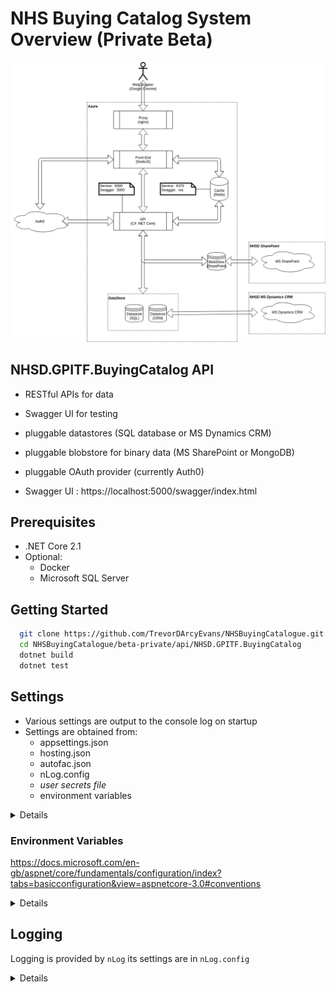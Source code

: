 # NHS Buying Catalog System Overview (Private Beta)
![overview](Images/NHS-Buying-Catalog-System-Overview.png "System Overview")


## NHSD.GPITF.BuyingCatalog API
* RESTful APIs for data
* Swagger UI for testing
* pluggable datastores (SQL database or MS Dynamics CRM)
* pluggable blobstore for binary data (MS SharePoint or MongoDB)
* pluggable OAuth provider (currently Auth0)

* Swagger UI : https://localhost:5000/swagger/index.html

## Prerequisites
* .NET Core 2.1
* Optional:
  * Docker
  * Microsoft SQL Server

## Getting Started

```bash
  git clone https://github.com/TrevorDArcyEvans/NHSBuyingCatalogue.git
  cd NHSBuyingCatalogue/beta-private/api/NHSD.GPITF.BuyingCatalog
  dotnet build
  dotnet test
```

## Settings
* Various settings are output to the console log on startup
 * Settings are obtained from:
   * appsettings.json
   * hosting.json
   * autofac.json
   * nLog.config
   * _user secrets file_
   * environment variables

<details>

 | Setting                                           | Description
 |:--------------------------------------------------|--------------------------------------
 | Log:ConnectionString                              | .NET connection string to a database to send logs
 | urls                                              | URL to host Swagger UI for testing
 | RepositoryDatabase:Connection                     | Which database connection to use eg _SqLite_
 | RepositoryDatabase:SqLite:Type                    | Type of database to which we are connecting eg _PostgreSql_ <p>Valid values:<ul><li>SqlServer</li><li>SqLite</li><li>MySql</li><li>PostgreSql</li></ul>
 | RepositoryDatabase:SqLite:ConnectionString        | .NET connection string to database to store results <p> eg:  ```Data Source=|DataDirectory|Data/BuyingCatalog.sqlite3;```
 

```csharp
    private void DumpSettings()
    {
      Console.WriteLine("Settings:");
      Console.WriteLine($"  CRM:");
      Console.WriteLine($"    CRM_CLIENTID                      : {Settings.CRM_CLIENTID(Configuration)}");
      Console.WriteLine($"    CRM_CLIENTSECRET                  : {Settings.CRM_CLIENTSECRET(Configuration)}");
      Console.WriteLine($"    CRM_CACHE_EXPIRY_MINS             : {Settings.CRM_CACHE_EXPIRY_MINS(Configuration)}");
      Console.WriteLine($"    CRM_SHORT_TERM_CACHE_EXPIRY_SECS  : {Settings.CRM_SHORT_TERM_CACHE_EXPIRY_SECS(Configuration)}");

      Console.WriteLine($"  GIF:");
      Console.WriteLine($"    GIF_CRM_URL                 : {Settings.GIF_CRM_URL(Configuration)}");
      Console.WriteLine($"    GIF_AUTHORITY_URI           : {Settings.GIF_AUTHORITY_URI(Configuration)}");
      Console.WriteLine($"    GIF_AZURE_CLIENT_ID         : {Settings.GIF_AZURE_CLIENT_ID(Configuration)}");
      Console.WriteLine($"    GIF_ENCRYPTED_CLIENT_SECRET : {Settings.GIF_ENCRYPTED_CLIENT_SECRET(Configuration)}");

      Console.WriteLine($"  USE_CRM:");
      Console.WriteLine($"    USE_CRM : {Settings.USE_CRM(Configuration)}");

      Console.WriteLine($"  DATASTORE:");
      Console.WriteLine($"    DATASTORE_CONNECTION        : {Settings.DATASTORE_CONNECTION(Configuration)}");
      Console.WriteLine($"    DATASTORE_CONNECTIONTYPE    : {Settings.DATASTORE_CONNECTIONTYPE(Configuration, Settings.DATASTORE_CONNECTION(Configuration))}");
      Console.WriteLine($"    DATASTORE_CONNECTIONSTRING  : {Settings.DATASTORE_CONNECTIONSTRING(Configuration, Settings.DATASTORE_CONNECTION(Configuration))}");

      Console.WriteLine($"  LOG:");
      Console.WriteLine($"    LOG_CONNECTIONSTRING : {Settings.LOG_CONNECTIONSTRING(Configuration)}");
      Console.WriteLine($"    LOG_CRM              : {Settings.LOG_CRM(Configuration)}");
      Console.WriteLine($"    LOG_SHAREPOINT       : {Settings.LOG_SHAREPOINT(Configuration)}");
      Console.WriteLine($"    LOG_BEARERAUTH       : {Settings.LOG_BEARERAUTH(Configuration)}");

      Console.WriteLine($"  OIDC:");
      Console.WriteLine($"    OIDC_USERINFO_URL : {Settings.OIDC_USERINFO_URL(Configuration)}");
      Console.WriteLine($"    OIDC_ISSUER_URL   : {Settings.OIDC_ISSUER_URL(Configuration)}");
      Console.WriteLine($"    OIDC_AUDIENCE     : {Settings.OIDC_AUDIENCE(Configuration)}");

      Console.WriteLine($"  SHAREPOINT:");
      Console.WriteLine($"    SHAREPOINT_BASEURL                  : {Settings.SHAREPOINT_BASEURL(Configuration)}");
      Console.WriteLine($"    SHAREPOINT_ORGANISATIONSRELATIVEURL : {Settings.SHAREPOINT_ORGANISATIONSRELATIVEURL(Configuration)}");
      Console.WriteLine($"    SHAREPOINT_CLIENT_ID                : {Settings.SHAREPOINT_CLIENT_ID(Configuration)}");
      Console.WriteLine($"    SHAREPOINT_CLIENT_SECRET            : {Settings.SHAREPOINT_CLIENT_SECRET(Configuration)}");
      Console.WriteLine($"    SHAREPOINT_PROVIDER_FAKE            : {Settings.SHAREPOINT_PROVIDER_FAKE(Configuration)}");
      Console.WriteLine($"    SHAREPOINT_FILE_DOWNLOAD_SERVER_URL : {Settings.SHAREPOINT_FILE_DOWNLOAD_SERVER_URL(Configuration)}");

      Console.WriteLine($"  CACHE:");
      Console.WriteLine($"    CACHE_HOST : {Settings.CACHE_HOST(Configuration)}");
    }
```

```csharp
  public static class Settings
  {
    public static string CRM_CLIENTID(IConfiguration config) => Environment.GetEnvironmentVariable("CRM_CLIENTID") ?? config["CRM:ClientId"];
    public static string CRM_CLIENTSECRET(IConfiguration config) => Environment.GetEnvironmentVariable("CRM_CLIENTSECRET") ?? config["CRM:ClientSecret"];
    public static uint CRM_CACHE_EXPIRY_MINS(IConfiguration config) => uint.Parse(Environment.GetEnvironmentVariable("CRM_CACHE_EXPIRY_MINS") ?? config["CRM:CacheExpiryMins"] ?? (7*24*60).ToString(CultureInfo.InvariantCulture));
    public static uint CRM_SHORT_TERM_CACHE_EXPIRY_SECS(IConfiguration config) => uint.Parse(Environment.GetEnvironmentVariable("CRM_SHORT_TERM_CACHE_EXPIRY_SECS") ?? config["CRM:ShortTermCacheExpirySecs"] ?? (10).ToString(CultureInfo.InvariantCulture));

    public static string GIF_CRM_URL(IConfiguration config) => Environment.GetEnvironmentVariable("GIF_CRM_URL") ?? config["CrmUrl"];
    public static string GIF_CRM_AUTHORITY(IConfiguration config) => Environment.GetEnvironmentVariable("GIF_CRM_AUTHORITY") ?? config["CrmAuthority"];
    public static string GIF_AUTHORITY_URI(IConfiguration config) => Environment.GetEnvironmentVariable("GIF_AUTHORITY_URI") ?? config["GIF:Authority_Uri"] ?? "http://localhost:5001";
    public static string GIF_AZURE_CLIENT_ID(IConfiguration config) => Environment.GetEnvironmentVariable("GIF_AZURE_CLIENT_ID") ?? config["AzureClientId"];
    public static string GIF_ENCRYPTED_CLIENT_SECRET(IConfiguration config) => Environment.GetEnvironmentVariable("GIF_ENCRYPTED_CLIENT_SECRET") ?? config["EncryptedClientSecret"];

    public static string DATASTORE_CONNECTION(IConfiguration config) => Environment.GetEnvironmentVariable("DATASTORE_CONNECTION") ?? config["RepositoryDatabase:Connection"];
    public static string DATASTORE_CONNECTIONTYPE(IConfiguration config, string connection) => Environment.GetEnvironmentVariable("DATASTORE_CONNECTIONTYPE") ?? config[$"RepositoryDatabase:{connection}:Type"];
    public static string DATASTORE_CONNECTIONSTRING(IConfiguration config, string connection) => (Environment.GetEnvironmentVariable("DATASTORE_CONNECTIONSTRING") ?? config[$"RepositoryDatabase:{connection}:ConnectionString"]);

    public static string OIDC_ISSUER_URL(IConfiguration config) => Environment.GetEnvironmentVariable("OIDC_ISSUER_URL") ?? config["Jwt:Authority"];
    public static string OIDC_AUDIENCE(IConfiguration config) => Environment.GetEnvironmentVariable("OIDC_AUDIENCE") ?? config["Jwt:Audience"];
    public static string OIDC_USERINFO_URL(IConfiguration config) => Environment.GetEnvironmentVariable("OIDC_USERINFO_URL") ?? config["Jwt:UserInfo"];

    public static bool USE_CRM(IConfiguration config) => bool.Parse(Environment.GetEnvironmentVariable("USE_CRM") ?? config["UseCRM"] ?? false.ToString());

    public static string LOG_CONNECTIONSTRING(IConfiguration config) => Environment.GetEnvironmentVariable("LOG_CONNECTIONSTRING") ?? config["Log:ConnectionString"];
    public static bool LOG_CRM(IConfiguration config) => bool.Parse(Environment.GetEnvironmentVariable("LOG_CRM") ?? config["Log:CRM"] ?? false.ToString());
    public static bool LOG_SHAREPOINT(IConfiguration config) => bool.Parse(Environment.GetEnvironmentVariable("LOG_SHAREPOINT") ?? config["Log:SharePoint"] ?? false.ToString());
    public static bool LOG_BEARERAUTH(IConfiguration config) => bool.Parse(Environment.GetEnvironmentVariable("LOG_BEARERAUTH") ?? config["Log:BearerAuth"] ?? false.ToString());

    public static string SHAREPOINT_BASEURL(IConfiguration config) => Environment.GetEnvironmentVariable("SHAREPOINT_BASEURL") ?? config["SharePoint:BaseUrl"];
    public static string SHAREPOINT_ORGANISATIONSRELATIVEURL(IConfiguration config) => Environment.GetEnvironmentVariable("SHAREPOINT_ORGANISATIONSRELATIVEURL") ?? config["SharePoint:OrganisationsRelativeUrl"];
    public static string SHAREPOINT_CLIENT_ID(IConfiguration config) => Environment.GetEnvironmentVariable("SHAREPOINT_CLIENT_ID") ?? config["SharePoint:ClientId"];
    public static string SHAREPOINT_CLIENT_SECRET(IConfiguration config) => Environment.GetEnvironmentVariable("SHAREPOINT_CLIENT_SECRET") ?? config["SharePoint:ClientSecret"];
    public static string SHAREPOINT_PROVIDER_ENV(IConfiguration config) => Environment.GetEnvironmentVariable("SHAREPOINT_PROVIDER_ENV");
    public static bool SHAREPOINT_PROVIDER_FAKE(IConfiguration config) => SHAREPOINT_PROVIDER_ENV(config) == "test";
    public static string SHAREPOINT_FILE_DOWNLOAD_SERVER_URL(IConfiguration config) => Environment.GetEnvironmentVariable("SHAREPOINT_FILE_DOWNLOAD_SERVER_URL") ?? config["SharePoint:FileDownloadServerUrl"] ?? "http://localhost:9000/";

    public static string CACHE_HOST(IConfiguration config) => Environment.GetEnvironmentVariable("CACHE_HOST") ?? config["Cache:Host"] ?? "localhost";

    public static bool USE_AMQP(IConfiguration config) => bool.Parse(Environment.GetEnvironmentVariable("USE_AMQP") ?? config["AMQP:UseAMQP"] ?? false.ToString());
    public static bool USE_AZURE_SERVICE_BUS(IConfiguration config) => bool.Parse(Environment.GetEnvironmentVariable("USE_AZURE_SERVICE_BUS") ?? config["AMQP:UseAzureServiceBus"] ?? false.ToString());
    public static string AMQP_PROTOCOL(IConfiguration config) => Environment.GetEnvironmentVariable("AMQP_PROTOCOL") ?? config["AMQP:Protocol"] ?? "amqp";
    public static string AMQP_POLICY_NAME(IConfiguration config) => Environment.GetEnvironmentVariable("AMQP_POLICY_NAME") ?? config["AMQP:PolicyName"] ?? "admin";
    public static string AMQP_POLICY_KEY(IConfiguration config) => Environment.GetEnvironmentVariable("AMQP_POLICY_KEY") ?? config["AMQP:PolicyKey"] ?? "admin";
    public static string AMQP_NAMESPACE_URL(IConfiguration config) => Environment.GetEnvironmentVariable("AMQP_NAMESPACE_URL") ?? config["AMQP:NamespaceUrl"] ?? "localhost:5672";
    public static string AMQP_TOPIC_PREFIX(IConfiguration config) => Environment.GetEnvironmentVariable("AMQP_TOPIC_PREFIX") ?? config["AMQP:TopicPrefix"] ?? "topic://";
    public static uint AMQP_TTL_MINS(IConfiguration config) => uint.Parse(Environment.GetEnvironmentVariable("AMQP_TTL_MINS") ?? config["AMQP:TtlMins"] ?? (7*24*60).ToString(CultureInfo.InvariantCulture));
  }
```

 ```json
{
  "urls": "http://*:5100",

  "wwwroot": "wwwroot",

  "UseCRM": false,

  "GIF":
  {
    "Authority_Uri": "http://crm:5001"
  },

  "Log":
  {
    "CRM": true,
    "SharePoint": true,
    "BearerAuth": true
  },

  "Cache":
  {
    "Host": "localhost"
  },

  "Datastore":
  {
    "Connection": "SqLite",

    "SqLite":
    {
      "Type": "SqLite",
      "ConnectionString": "Data Source=|DataDirectory|Data/BuyingCatalog.sqlite3;"
    },

    "SqlServer":
    {
      "Type": "SqlServer",
      "ConnectionString": "Data Source=localhost;Initial Catalog=BuyingCatalog;Integrated Security=True;MultipleActiveResultSets=True"
    },

    "MySql":
    {
      "Type": "MySql",
      "ConnectionString": "server=127.0.0.1;uid=NHSD;pwd=DisruptTheMarket;database=BuyingCatalog;SslMode=none"
    }
  },

  "Jwt":
  {
    "Authority": "https://buying-catalogue-beta-prototype.eu.auth0.com/",
    "Audience": "api.buying-catalogue-beta-prototype",
    "UserInfo": "https://buying-catalogue-beta-prototype.eu.auth0.com/userinfo",
  },

  "Logging":
  {
    "PathFormat": "Logs/NHSD-GPITF-BuyingCatalog-{Date}.txt",
    "IncludeScopes": false,
    "Debug":
    {
      "LogLevel":
      {
        "Default": "Warning"
      }
    },
    "Console":
    {
      "LogLevel":
      {
        "Default": "Warning"
      }
    }
  }
}
```

</details>

### Environment Variables
https://docs.microsoft.com/en-gb/aspnet/core/fundamentals/configuration/index?tabs=basicconfiguration&view=aspnetcore-3.0#conventions

<details>

#### Keys
Configuration keys adopt the following conventions:
  * Keys are case-insensitive. For example, ConnectionString and connectionstring are treated as equivalent keys.
  * If a value for the same key is set by the same or different configuration providers, the last value set on the key is the value used.
  * Hierarchical keys
    * Within the Configuration API, a colon separator (:) works on all platforms.
    * **In environment variables, a colon separator may not work on all platforms. A double underscore (__) is supported by all platforms and is automatically converted into a colon.**
    * In Azure Key Vault, hierarchical keys use -- (two dashes) as a separator. You must provide code to replace the dashes with a colon when the secrets are loaded into the app's configuration.
  * The ConfigurationBinder supports binding arrays to objects using array indices in configuration keys. Array binding is described in the Bind an array to a class section.

#### Values
Configuration values adopt the following conventions:
  * Values are strings.
  * Null values can't be stored in configuration or bound to objects.

</details>

## Logging
Logging is provided by `nLog` its settings are in `nLog.config`

<details>

Typical SQL script to create a log table would be:
```sql
-- MS SQL Server
CREATE TABLE Log 
(
  Timestamp DATETIME2,
  Loglevel TEXT,
  Callsite TEXT,
  Message TEXT
);
CREATE INDEX IDX_Timestamp ON Log(Timestamp);

-- MySQL aka MariaDB
CREATE TABLE Log 
(
  Timestamp DATETIME,
  Loglevel TEXT,
  Callsite TEXT,
  Message TEXT
);
CREATE INDEX IDX_Timestamp ON Log(Timestamp);

-- PostgreSQL
CREATE TABLE Log 
(
  "Timestamp" TIMESTAMP,
  "Loglevel" TEXT,
  "Callsite" TEXT,
  "Message" TEXT
);
CREATE INDEX IDX_Timestamp ON Log("Timestamp");

-- SQLite
CREATE TABLE Log 
(
  Timestamp TEXT,
  Loglevel TEXT,
  Callsite TEXT,
  Message TEXT
);
CREATE INDEX IDX_Timestamp ON Log(Timestamp);
```

</details>
